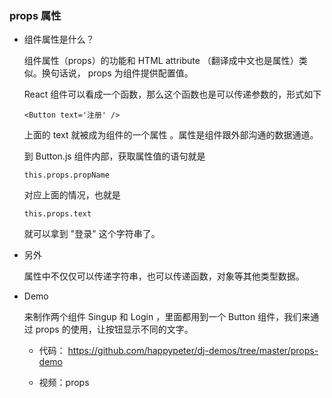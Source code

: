 ### props 属性

* 组件属性是什么？

  组件属性（props）的功能和 HTML attribute （翻译成中文也是属性）类似。换句话说， props 为组件提供配置值。

  React 组件可以看成一个函数，那么这个函数也是可以传递参数的，形式如下
  ```
  <Button text='注册' />
  ```
  上面的 text 就被成为组件的一个属性 。属性是组件跟外部沟通的数据通道。

  到 Button.js 组件内部，获取属性值的语句就是
  ```
  this.props.propName
  ```
  对应上面的情况，也就是
  ```
  this.props.text
  ```
  就可以拿到 "登录" 这个字符串了。

* 另外

  属性中不仅仅可以传递字符串，也可以传递函数，对象等其他类型数据。

* Demo

  来制作两个组件 Singup 和 Login ，里面都用到一个 Button 组件，我们来通过 props 的使用，让按钮显示不同的文字。

  - 代码：
   https://github.com/happypeter/dj-demos/tree/master/props-demo

  - 视频：props
